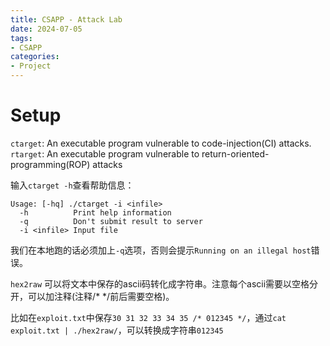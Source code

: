```yaml
---
title: CSAPP - Attack Lab
date: 2024-07-05
tags:
- CSAPP
categories:
- Project
---
```


# Setup

`ctarget`: An executable program vulnerable to code-injection(CI) attacks.
`rtarget`: An executable program vulnerable to return-oriented-programming(ROP) attacks

输入`ctarget -h`查看帮助信息：

```shell
Usage: [-hq] ./ctarget -i <infile>
  -h          Print help information
  -q          Don't submit result to server
  -i <infile> Input file
```

我们在本地跑的话必须加上`-q`选项，否则会提示`Running on an illegal host`错误。

`hex2raw` 可以将文本中保存的ascii码转化成字符串。注意每个ascii需要以空格分开，可以加注释(注释/* */前后需要空格)。

比如在`exploit.txt`中保存`30 31 32 33 34 35 /* 012345 */`，通过`cat exploit.txt | ./hex2raw/`，可以转换成字符串`012345`
